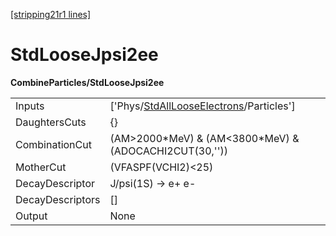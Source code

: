 [[stripping21r1 lines]](./stripping21r1-index)

# StdLooseJpsi2ee

**CombineParticles/StdLooseJpsi2ee**

|                  |                                                                                                   |
|------------------|---------------------------------------------------------------------------------------------------|
| Inputs           | ['Phys/[StdAllLooseElectrons](./stripping21r1-commonparticles-stdalllooseelectrons)/Particles'] |
| DaughtersCuts    | {}                                                                                                |
| CombinationCut   | (AM\>2000\*MeV) & (AM\<3800\*MeV) & (ADOCACHI2CUT(30,''))                                         |
| MotherCut        | (VFASPF(VCHI2)\<25)                                                                               |
| DecayDescriptor  | J/psi(1S) -\> e+ e-                                                                               |
| DecayDescriptors | []                                                                                              |
| Output           | None                                                                                              |
